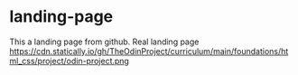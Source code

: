 # landing-page

This a landing page from github. 
Real landing page https://cdn.statically.io/gh/TheOdinProject/curriculum/main/foundations/html_css/project/odin-project.png

